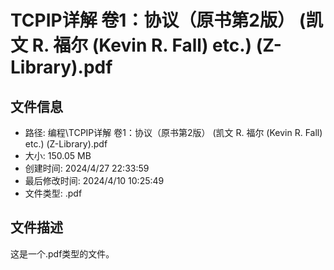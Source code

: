 ﻿# TCPIP详解 卷1：协议（原书第2版） (凯文 R. 福尔 (Kevin R. Fall) etc.) (Z-Library).pdf

## 文件信息
- 路径: 编程\TCPIP详解 卷1：协议（原书第2版） (凯文 R. 福尔 (Kevin R. Fall) etc.) (Z-Library).pdf
- 大小: 150.05 MB
- 创建时间: 2024/4/27 22:33:59
- 最后修改时间: 2024/4/10 10:25:49
- 文件类型: .pdf

## 文件描述
这是一个.pdf类型的文件。

